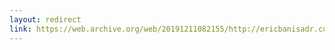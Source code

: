 ```yaml
---
layout: redirect
link: https://web.archive.org/web/20191211082155/http://ericbanisadr.com/wise/whats-math-got-to-do-with-it.html
---
```

